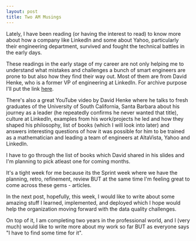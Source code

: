 ```yaml
---
layout: post
title: Two AM Musings
---
```


Lately, I have been reading (or having the interest to read) to know more about how a company like LinkedIn and some about Yahoo, particularly their engineering department, survived and fought the technical battles in the early days.

These readings in the early stage of my career are not only helping me to understand what mistakes and challenges a bunch of smart engineers are prone to but also how they find their way out. Most of them are from David Henke, who is a former VP of engineering at LinkedIn. For archive purpose I'll put the link [here](https://www.linkedin.com/pulse/introduction-every-day-monday-operations-benjamin-purgason/).

There's also a great YouTube video by David Henke where he talks to fresh graduates of the University of South California, Santa Barbara about his journey as a leader (he repeatedly confirms he never wanted that title), culture at LinkedIn, examples from his work/projects he led and how they shaped his philosophy, list of books (which I will look into later) and answers interesting questions of how it was possible for him to be trained as a mathematician and leading a team of engineers at AltaVista, Yahoo and LinkedIn.

I have to go through the list of books which David shared in his slides and I'm planning to pick atleast one for coming months.

It's a tight week for me because its the Sprint week where we have the planning, retro, refinement, review BUT at the same time I'm feeling great to come across these gems - articles.

In the next post, hopefully, this week, I would like to write about some amazing stuff I learned, implemented, and deployed which I hope would help the organization moving forward with the data quality challenges.

On top of it, I am completing two years in the professional world, and I (very much) would like to write more about my work so far BUT as everyone says "I have to find some time for it".

